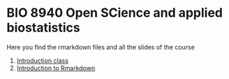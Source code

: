 # BIO 8940 Open SCience and applied biostatistics

Here you find the rmarkdown files and all the slides of the course


1. [Introduction class](slides/L1_course_intro.html)
2. [Introduction to Rmarkdown](slides/L2_rmarkdown_intro.html)
 